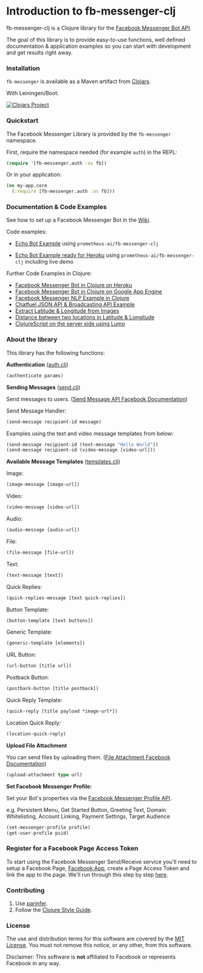 # Introduction to fb-messenger-clj

fb-messenger-clj is a Clojure library for the [Facebook Messenger Bot API](https://developers.facebook.com/docs/messenger-platform).

The goal of this library is to provide easy-to-use functions, well defined documentation & application examples so you can start with development and get results right away.

### Installation

`fb-messenger` is available as a Maven artifact from [Clojars](http://clojars.org/fb-messenger).

With Leiningen/Boot:

[![Clojars Project](http://clojars.org/fb-messenger/latest-version.svg)](http://clojars.org/fb-messenger)

### Quickstart

The Facebook Messenger Library is provided by the `fb-messenger` namespace.

First, require the namespace needed (for example `auth`) in the REPL:

```clj
(require '[fb-messenger.auth :as fb])
```

Or in your application:

```clj
(ns my-app.core
  (:require [fb-messenger.auth :as fb]))
```

### Documentation & Code Examples

See how to set up a Facebook Messenger Bot in the [Wiki](https://github.com/prometheus-ai/fb-messenger-clj/wiki).

Code examples:

* [Echo Bot Example](https://github.com/prometheus-ai/prometheus-sample) using `prometheus-ai/fb-messenger-clj`

* [Echo Bot Example ready for Heroku](https://github.com/prometheus-ai/prometheus-sample-heroku) using `prometheus-ai/fb-messenger-clj` including live demo

Further Code Examples in Clojure:

* [Facebook Messenger Bot in Clojure on Heroku](https://github.com/allanberger/fb-bot-clj-heroku)
* [Facebook Messenger Bot in Clojure on Google App Engine](https://github.com/lemmings-io/facebook-messenger-google-app-engine)
* [Facebook Messenger NLP Example in Clojure](https://github.com/prometheus-ai/fb-messenger-clj/wiki/Facebook-Messenger-NLP-in-Clojure)
* [Chatfuel JSON API & Broadcasting API Example](https://github.com/prometheus-ai/fb-messenger-clj/wiki/Chatfuel-JSON-API-&-Broadcasting-API-Example-in-Clojure)
* [Extract Latitude & Longitude from Images](https://www.netidee.at/prometheus/extracting-latitudelongitude-images)
* [Distance between two locations in Latitude & Longitude](https://www.netidee.at/prometheus/extracting-latitudelongitude-images)
* [ClojureScript on the server side using Lumo](https://glitch.com/edit/#!/lumo-clojurescript)

### About the library

This library has the following functions:

**Authentication** ([auth.clj](https://github.com/prometheus-ai/fb-messenger-clj/blob/master/src/fb_messenger/auth.clj))

```clj
(authenticate params)
```

**Sending Messages** ([send.clj](https://github.com/prometheus-ai/fb-messenger-clj/blob/master/src/fb_messenger/send.clj))

Send messages to users. ([Send Message API Facebook Documentation](https://developers.facebook.com/docs/messenger-platform/send-api-reference))

Send Message Handler:

```clj
(send-message recipient-id message)
```

Examples using the text and video message templates from below:

```clj
(send-message recipient-id (text-message "Hello World"))
(send-message recipient-id (video-message [video-url]))
```

**Available Message Templates** ([templates.clj](https://github.com/prometheus-ai/fb-messenger-clj/blob/master/src/fb_messenger/templates.clj))

Image:

```clj
(image-message [image-url])
```

Video:

```clj
(video-message [video-url])
```

Audio:

```clj
(audio-message [audio-url])
```

File:

```clj
(file-message [file-url])
```

Text:

```clj
(text-message [text])
```

Quick Replies:

```clj
(quick-replies-message [text quick-replies])
```

Button Template:

```clj
(button-template [text buttons])
```

Generic Template:

```clj
(generic-template [elements])
```

URL Button:

```clj
(url-button [title url])
```

Postback Button:

```clj
(postback-button [title postback])
```

Quick Reply Template:

```clj
(quick-reply [title payload *image-url*])
```

Location Quick Reply:

```clj
(location-quick-reply)
```

**Upload File Attachment**

You can send files by uploading them. ([File Attachment Facebook Documentation](https://developers.facebook.com/docs/messenger-platform/send-api-reference/file-attachment))

```clj
(upload-attachment type url)
```

**Set Facebook Messenger Profile:**

Set your Bot's properties via the [Facebook Messenger Profile API](https://developers.facebook.com/docs/messenger-platform/messenger-profile).

e.g. Persistent Menu, Get Started Button, Greeting Text, Domain Whitelisting, Account Linking, Payment Settings, Target Audience

```clj
(set-messenger-profile profile)
(get-user-profile psid)
```

### Register for a Facebook Page Access Token

To start using the Facebook Messenger Send/Receive service you'll need to setup a Facebook Page, [Facebook App](https://developers.facebook.com/apps/), create a Page Access Token and link the app to the page. We'll run through this step by step [here](https://github.com/prometheus-ai/fb-messenger-clj/wiki/Facebook-Setup/).

### Contributing

1. Use [parinfer](https://github.com/shaunlebron/parinfer).
2. Follow the [Clojure Style Guide](https://github.com/bbatsov/clojure-style-guide).

### License

The use and distribution terms for this software are covered by the [MIT License](https://github.com/prometheus-ai/fb-messenger-clj/blob/master/LICENSE). You must not remove this notice, or any other, from this software.

Disclaimer: This software is **not** affiliated to Facebook or represents Facebook in any way.
